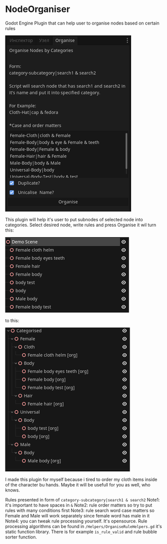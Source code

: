 # NodeOrganiser
 Godot Engine Plugin that can help user to organise nodes based on certain rules

 ![plugin form](/img/Ui.PNG)
 
 This plugin will help it's user to put subnodes of selected node into categories.
 Select desired node, write rules and press Organise it wil turn this:

 ![uncategorised nodes list](/img/Uncategorised%20List.PNG)
 
 to this:

 ![categorised nodes list](/img/Categorised%20List.PNG)
 
 I made this plugin for myself because i tired to order my cloth items inside of the character bu hands. Maybe it will be usefull for you as well, who knows.
 
 Rules presented in form of `category-subcategory|search1 & search2`
 Note1: it's important to have spaces in ` & `
 Note2: rule order matters so try to put rules with many conditions first
 Note3: rule search word case matters so Female and Male will work separately since female word has male in it
 Note4: you can tweak rule processing yourself. It's opensource. Rule processing algorithms can be found in `/Helpers/OrganiseRuleHelpers.gd` it's static function library. There is for example `is_rule_valid` and rule bubble sorter function.